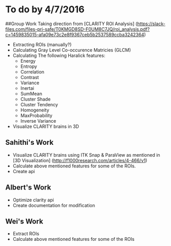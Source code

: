 # To do by 4/7/2016

##Group Work 
Taking direction from [CLARITY ROI Analysis] (https://slack-files.com/files-pri-safe/T0KMGD8SD-F0UM8C7JQ/roi_analysis.pdf?c=1459835015-afa09e73c2e8f9367ceb5b2537589ccba3242364)
* Extracting ROIs (manually?)
* Calculating Gray Level Co-occurence Matricies (GLCM)
* Calculating The following Haralick features:
  * Energy
  * Entropy
  * Correlation
  * Contrast
  * Variance
  * Inertai
  * SumMean
  * Cluster Shade
  * Cluster Tendency
  * Homogeneity
  * MaxProbability
  * Inverse Variance
* Visualize CLARITY brains in 3D



## Sahithi's Work
* Visualize CLARITY brains using ITK Snap & ParaView as mentioned in [3D Visualization] (http://f1000research.com/articles/4-466/v1)
* Calculate above mentioned features for some of the ROIs. 
* Create api

## Albert's Work 
* Optimize clarity api 
* Create documentation for modification

## Wei's Work 
* Extract ROIs
* Calculate above mentioned features for some of the ROIs


